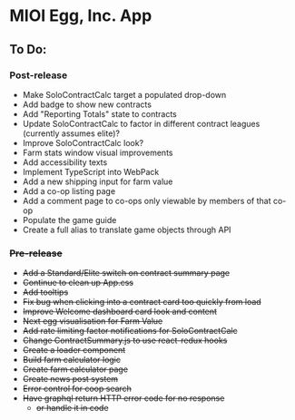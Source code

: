 # MIOI Egg, Inc. App

## To Do:

### Post-release
- Make SoloContractCalc target a populated drop-down
- Add badge to show new contracts
- Add "Reporting Totals" state to contracts
- Update SoloContractCalc to factor in different contract leagues (currently assumes elite)?
- Improve SoloContractCalc look?
- Farm stats window visual improvements
- Add accessibility texts
- Implement TypeScript into WebPack
- Add a new shipping input for farm value
- Add a co-op listing page
- Add a comment page to co-ops only viewable by members of that co-op
- Populate the game guide
- Create a full alias to translate game objects through API

### ~~Pre-release~~
- ~~Add a Standard/Elite switch on contract summary page~~
- ~~Continue to clean up App.css~~
- ~~Add tooltips~~
- ~~Fix bug when clicking into a contract card too quickly from load~~
- ~~Improve Welcome dashboard card look and content~~
- ~~Next egg visualisation for Farm Value~~
- ~~Add rate limiting factor notifications for SoloContractCalc~~
- ~~Change ContractSummary.js to use react-redux hooks~~
- ~~Create a loader component~~
- ~~Build farm calculator logic~~
- ~~Create farm calculator page~~
- ~~Create news post system~~
- ~~Error control for coop search~~
- ~~Have graphql return HTTP error code for no response~~
	- ~~or handle it in code~~